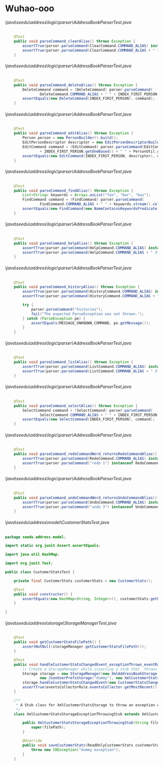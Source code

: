 # Wuhao-ooo
###### \java\seedu\address\logic\parser\AddressBookParserTest.java
``` java
    @Test
    public void parseCommand_clearAlias() throws Exception {
        assertTrue(parser.parseCommand(ClearCommand.COMMAND_ALIAS) instanceof ClearCommand);
        assertTrue(parser.parseCommand(ClearCommand.COMMAND_ALIAS + " 3") instanceof ClearCommand);
    }

```
###### \java\seedu\address\logic\parser\AddressBookParserTest.java
``` java
    @Test
    public void parseCommand_deleteAlias() throws Exception {
        DeleteCommand command = (DeleteCommand) parser.parseCommand(
                DeleteCommand.COMMAND_ALIAS + " " + INDEX_FIRST_PERSON.getOneBased());
        assertEquals(new DeleteCommand(INDEX_FIRST_PERSON), command);
    }

```
###### \java\seedu\address\logic\parser\AddressBookParserTest.java
``` java
    @Test
    public void parseCommand_editAlias() throws Exception {
        Person person = new PersonBuilder().build();
        EditPersonDescriptor descriptor = new EditPersonDescriptorBuilder(person).build();
        EditCommand command = (EditCommand) parser.parseCommand(EditCommand.COMMAND_ALIAS + " "
                + INDEX_FIRST_PERSON.getOneBased() + " " + PersonUtil.getPersonDetails(person));
        assertEquals(new EditCommand(INDEX_FIRST_PERSON, descriptor), command);
    }

```
###### \java\seedu\address\logic\parser\AddressBookParserTest.java
``` java
    @Test
    public void parseCommand_findAlias() throws Exception {
        List<String> keywords = Arrays.asList("foo", "bar", "baz");
        FindCommand command = (FindCommand) parser.parseCommand(
                FindCommand.COMMAND_ALIAS + " " + keywords.stream().collect(Collectors.joining(" ")));
        assertEquals(new FindCommand(new NameContainsKeywordsPredicate(keywords)), command);
    }

```
###### \java\seedu\address\logic\parser\AddressBookParserTest.java
``` java
    @Test
    public void parseCommand_helpAlias() throws Exception {
        assertTrue(parser.parseCommand(HelpCommand.COMMAND_ALIAS) instanceof HelpCommand);
        assertTrue(parser.parseCommand(HelpCommand.COMMAND_ALIAS + " 3") instanceof HelpCommand);
    }

```
###### \java\seedu\address\logic\parser\AddressBookParserTest.java
``` java
    @Test
    public void parseCommand_historyAlias() throws Exception {
        assertTrue(parser.parseCommand(HistoryCommand.COMMAND_ALIAS) instanceof HistoryCommand);
        assertTrue(parser.parseCommand(HistoryCommand.COMMAND_ALIAS + " 3") instanceof HistoryCommand);

        try {
            parser.parseCommand("histories");
            fail("The expected ParseException was not thrown.");
        } catch (ParseException pe) {
            assertEquals(MESSAGE_UNKNOWN_COMMAND, pe.getMessage());
        }
    }

```
###### \java\seedu\address\logic\parser\AddressBookParserTest.java
``` java
    @Test
    public void parseCommand_listAlias() throws Exception {
        assertTrue(parser.parseCommand(ListCommand.COMMAND_ALIAS) instanceof ListCommand);
        assertTrue(parser.parseCommand(ListCommand.COMMAND_ALIAS + " 3") instanceof ListCommand);
    }

```
###### \java\seedu\address\logic\parser\AddressBookParserTest.java
``` java
    @Test
    public void parseCommand_selectAlias() throws Exception {
        SelectCommand command = (SelectCommand) parser.parseCommand(
                SelectCommand.COMMAND_ALIAS + " " + INDEX_FIRST_PERSON.getOneBased());
        assertEquals(new SelectCommand(INDEX_FIRST_PERSON), command);
    }

```
###### \java\seedu\address\logic\parser\AddressBookParserTest.java
``` java
    @Test
    public void parseCommand_redoCommandWord_returnsRedoCommandAlias() throws Exception {
        assertTrue(parser.parseCommand(RedoCommand.COMMAND_ALIAS) instanceof RedoCommand);
        assertTrue(parser.parseCommand("redo 1") instanceof RedoCommand);
    }

```
###### \java\seedu\address\logic\parser\AddressBookParserTest.java
``` java
    @Test
    public void parseCommand_undoCommandWord_returnsUndoCommandAlias() throws Exception {
        assertTrue(parser.parseCommand(UndoCommand.COMMAND_ALIAS) instanceof UndoCommand);
        assertTrue(parser.parseCommand("undo 3") instanceof UndoCommand);
    }

```
###### \java\seedu\address\model\CustomerStatsTest.java
``` java
package seedu.address.model;

import static org.junit.Assert.assertEquals;

import java.util.HashMap;

import org.junit.Test;

public class CustomerStatsTest {

    private final CustomerStats customerStats = new CustomerStats();

    @Test
    public void constructor() {
        assertEquals(new HashMap<String, Integer>(), customerStats.getOrdersCount());
    }

}
```
###### \java\seedu\address\storage\StorageManagerTest.java
``` java
    @Test
    public void getCustomerStatsFilePath() {
        assertNotNull(storageManager.getCustomerStatsFilePath());
    }

    @Test
    public void handleCustomerStatsChangedEvent_exceptionThrown_eventRaised() {
        // Create a StorageManager while injecting a stub that  throws an exception when the save method is called
        Storage storage = new StorageManager(new XmlAddressBookStorage("dummy"),
                new JsonUserPrefsStorage("dummy"), new XmlCustomerStatsStorageExceptionThrowingStub("dummy"));
        storage.handleCustomerStatsChangedEvent(new CustomerStatsChangedEvent(new CustomerStats()));
        assertTrue(eventsCollectorRule.eventsCollector.getMostRecent() instanceof DataSavingExceptionEvent);
    }

    /**
     * A Stub class for XmlCustomerStatsStorage to throw an exception when the save method is called
     */
    class XmlCustomerStatsStorageExceptionThrowingStub extends XmlCustomerStatsStorage {

        public XmlCustomerStatsStorageExceptionThrowingStub(String filePath) {
            super(filePath);
        }

        @Override
        public void saveCustomerStats(ReadOnlyCustomerStats customerStats, String filePath) throws IOException {
            throw new IOException("dummy exception");
        }
    }

```
